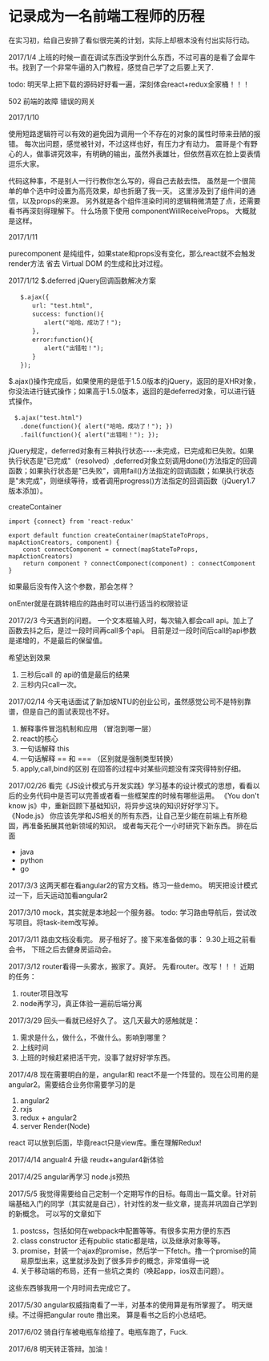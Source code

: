 # 记录成为一名前端工程师的历程

在实习初，给自己安排了看似很完美的计划，实际上却根本没有付出实际行动。

2017/1/4
上班的时候一直在调试东西没学到什么东西，不过可喜的是看了会犀牛书。找到了一个非常牛逼的入门教程，感觉自己学了之后要上天了.

todo:
明天早上把下载的源码好好看一遍，深刻体会react+redux全家桶！！！

502 前端的故障 错误的网关

2017/1/10

使用短路逻辑符可以有效的避免因为调用一个不存在的对象的属性时带来丑陋的报错。
每次出问题，感觉被针对，不过这样也好，有压力才有动力。
震哥是个有野心的人，做事讲究效率，有明确的输出，虽然外表雄壮，但依然喜欢在脸上耍表情逗乐大家。

代码这种事，不是别人一行行教你怎么写的，得自己去敲去悟。
虽然是一个很简单的单个选中时设置为高亮效果，却也折磨了我一天。
这里涉及到了组件间的通信，以及props的来源。
另外就是各个组件渲染时间的逻辑稍微清楚了点，还需要看书再深刻得理解下。
什么场景下使用 componentWillReceiveProps。
大概就是这样。


2017/1/11

purecomponent 是纯组件，如果state和props没有变化，那么react就不会触发render方法
省去 Virtual DOM 的生成和比对过程。

2017/1/12
$.deferred
jQuery回调函数解决方案
```
　　$.ajax({
　　　　url: "test.html",
　　　　success: function(){
　　　　　　alert("哈哈，成功了！");
　　　　},
　　　　error:function(){
　　　　　　alert("出错啦！");
　　　　}
　　});
```
$.ajax()操作完成后，如果使用的是低于1.5.0版本的jQuery，返回的是XHR对象，你没法进行链式操作；如果高于1.5.0版本，返回的是deferred对象，可以进行链式操作。
```
　$.ajax("test.html")
　　.done(function(){ alert("哈哈，成功了！"); })
　　.fail(function(){ alert("出错啦！"); });
```

jQuery规定，deferred对象有三种执行状态----未完成，已完成和已失败。如果执行状态是"已完成"（resolved）,deferred对象立刻调用done()方法指定的回调函数；如果执行状态是"已失败"，调用fail()方法指定的回调函数；如果执行状态是"未完成"，则继续等待，或者调用progress()方法指定的回调函数（jQuery1.7版本添加）。


createContainer
```
import {connect} from 'react-redux'

export default function createContainer(mapStateToProps, mapActionCreators, component) {
    const connectComponent = connect(mapStateToProps, mapActionCreators)
    return component ? connectComponect(component) : connectComponent
}
```
如果最后没有传入这个参数，那会怎样？

onEnter就是在跳转相应的路由时可以进行适当的权限验证

2017/2/3
今天遇到的问题。
一个文本框输入时，每次输入都会call api。加上了函数去抖之后，是过一段时间再call多个api。
目前是过一段时间后call的api参数是递增的，不是最后的保留值。

希望达到效果
1. 三秒后call 的 api的值是最后的结果
2. 三秒内只call一次。


2017/02/14
今天电话面试了新加坡NTU的创业公司，虽然感觉公司不是特别靠谱，但是自己的面试表现也不好。
1. 解释事件冒泡机制和应用 （冒泡到哪一层）
2. react的核心
3. 一句话解释 this
4. 一句话解释 == 和 === （区别就是强制类型转换）
5. apply,call,bind的区别
在回答的过程中对某些问题没有深究得特别仔细。



2017/02/26
看完《JS设计模式与开发实践》学习基本的设计模式的思想，看看以后的业务代码中是否可以完善或者看一些框架库的时候有哪些运用。
《You don't know js》中，重新回顾下基础知识，将异步这块的知识好好学习下。
《Node.js》
你应该先学和JS相关的所有东西，让自己至少能在前端上有所稳固，再准备拓展其他新领域的知识。
或者每天花个一小时研究下新东西。
排在后面
- java
- python
- go


2017/3/3
这两天都在看angular2的官方文档。练习一些demo。
明天把设计模式过一下，后天运动加看angular2



2017/3/10
mock，其实就是本地起一个服务器。
todo: 学习路由导航后，尝试改写项目。将task-item改写掉。

2017/3/11
路由文档没看完。
房子租好了。接下来准备做的事：
9.30上班之前看会书，
下班之后去健身房运动会。

2017/3/12
router看得一头雾水，搬家了。真好。
先看router。改写！！！
近期的任务：
1. router项目改写
2. node再学习，真正体验一遍前后端分离


2017/3/29
回头一看就已经好久了。
这几天最大的感触就是：
1. 需求是什么，做什么，不做什么。影响到哪里？
2. 上线时间
3. 上班的时候赶紧把活干完，没事了就好好学东西。

2017/4/8
现在需要明白的是，angular和 react不是一个阵营的。现在公司用的是angular2。需要结合业务你需要学习的是
1. angular2
2. rxjs
3. redux + angular2
4. server Render(Node)

react 可以放到后面，毕竟react只是view库。重在理解Redux!

2017/4/14
angualr4 升级
reudx+angular4新体验


2017/4/25
angular再学习
node.js预热

2017/5/5
我觉得需要给自己定制一个定期写作的目标。每周出一篇文章。针对前端基础入门的同学（其实就是自己），针对性的发一些文章，提高并巩固自己学到的新概念。
可以写的文章如下
1. postcss，包括如何在webpack中配置等等。有很多实用方便的东西
2. class constructor 还有public static都是啥，以及继承对象等等。
3. promise，封装一个ajax的promise，然后学一下fetch。撸一个promise的简易原型出来，这里就涉及到了很多异步的概念，非常值得一说
4. 关于移动端的布局，还有一些坑之类的（唤起app，ios双击问题）。

这些东西够我用一个月时间去完成它了。

2017/5/30
angular权威指南看了一半，对基本的使用算是有所掌握了。
明天继续。不过得把angular route 撸出来。
算是看书之后的小总结吧。

2017/6/02
骑自行车被电瓶车给撞了。电瓶车跑了，Fuck.

2017/6/8
明天转正答辩。加油！
